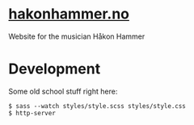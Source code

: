 # [hakonhammer.no](http://hakonhammer.no)

Website for the musician Håkon Hammer

# Development

Some old school stuff right here:

```
$ sass --watch styles/style.scss styles/style.css
$ http-server
```
